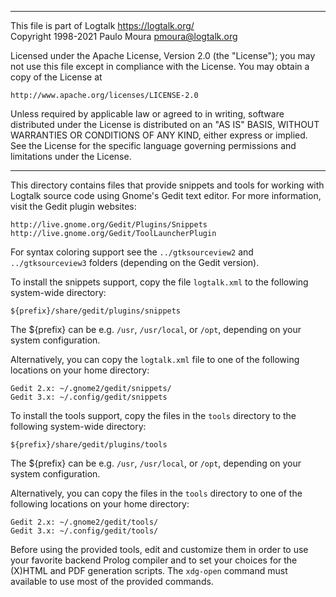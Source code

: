 ________________________________________________________________________

This file is part of Logtalk <https://logtalk.org/>  
Copyright 1998-2021 Paulo Moura <pmoura@logtalk.org>

Licensed under the Apache License, Version 2.0 (the "License");
you may not use this file except in compliance with the License.
You may obtain a copy of the License at

    http://www.apache.org/licenses/LICENSE-2.0

Unless required by applicable law or agreed to in writing, software
distributed under the License is distributed on an "AS IS" BASIS,
WITHOUT WARRANTIES OR CONDITIONS OF ANY KIND, either express or implied.
See the License for the specific language governing permissions and
limitations under the License.
________________________________________________________________________


This directory contains files that provide snippets and tools for
working with Logtalk source code using Gnome's Gedit text editor.
For more information, visit the Gedit plugin websites:

	http://live.gnome.org/Gedit/Plugins/Snippets
	http://live.gnome.org/Gedit/ToolLauncherPlugin

For syntax coloring support see the `../gtksourceview2` and
`../gtksourceview3` folders (depending on the Gedit version).


To install the snippets support, copy the file `logtalk.xml` to  the
following system-wide directory:

	${prefix}/share/gedit/plugins/snippets

The ${prefix} can be e.g. `/usr`, `/usr/local`, or `/opt`, depending 
on your system configuration.

Alternatively, you can copy the `logtalk.xml` file to one of the following 
locations on your home directory:

	Gedit 2.x: ~/.gnome2/gedit/snippets/
	Gedit 3.x: ~/.config/gedit/snippets

To install the tools support, copy the files in the `tools` directory to
the following system-wide directory:

	${prefix}/share/gedit/plugins/tools

The ${prefix} can be e.g. `/usr`, `/usr/local`, or `/opt`, depending on
your system configuration.

Alternatively, you can copy the files in the `tools` directory to one of
the following locations on your home directory:

	Gedit 2.x: ~/.gnome2/gedit/tools/
	Gedit 3.x: ~/.config/gedit/tools/

Before using the provided tools, edit and customize them in order to
use your favorite backend Prolog compiler and to set your choices
for the (X)HTML and PDF generation scripts. The `xdg-open` command
must available to use most of the provided commands.

